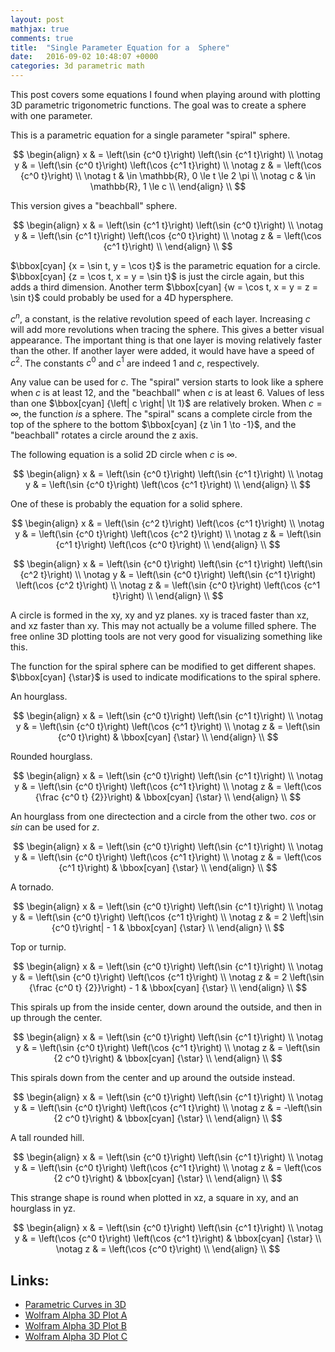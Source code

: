 ```yaml
---
layout: post
mathjax: true
comments: true
title:  "Single Parameter Equation for a  Sphere"
date:   2016-09-02 10:48:07 +0000
categories: 3d parametric math
---
```

This post covers some equations I found when playing around with plotting 3D parametric trigonometric functions.
The goal was to create a sphere with one parameter.

This is a parametric equation for a single parameter "spiral" sphere.

$$
\begin{align}
x & = \left(\sin {c^0 t}\right) \left(\sin {c^1 t}\right) \\
\notag y & = \left(\sin {c^0 t}\right) \left(\cos {c^1 t}\right) \\
\notag z & = \left(\cos {c^0 t}\right) \\
\notag t & \in \mathbb{R}, 0 \le t \le 2 \pi \\
\notag c & \in \mathbb{R}, 1 \le c \\
\end{align} \\
$$

This version gives a "beachball" sphere.

$$
\begin{align}
x & = \left(\sin {c^1 t}\right) \left(\sin {c^0 t}\right) \\
\notag y & = \left(\sin {c^1 t}\right) \left(\cos {c^0 t}\right) \\
\notag z & = \left(\cos {c^1 t}\right) \\
\end{align} \\
$$

$\bbox[cyan] {x = \sin t, y = \cos t}$ is the parametric equation for a circle.
$\bbox[cyan] {z = \cos t, x = y = \sin t}$ is just the circle again, but this adds a third dimension.
Another term $\bbox[cyan] {w = \cos t, x = y = z = \sin t}$ could probably be used for a 4D hypersphere.

$c^n$, a constant, is the relative revolution speed of each layer.
Increasing $c$ will add more revolutions when tracing the sphere.
This gives a better visual appearance.
The important thing is that one layer is moving relatively faster than the other.
If another layer were added, it would have have a speed of $c^2$.
The constants $c^0$ and $c^1$ are indeed 1 and $c$, respectively.

Any value can be used for $c$.
The "spiral" version starts to look like a sphere when $c$ is at least 12, and the "beachball" when $c$ is at least 6.
Values of less than one $\bbox[cyan] {\left| c \right| \lt 1}$ are relatively broken.
When $c=\infty$, the function *is* a sphere.
The "spiral" scans a complete circle from the top of the sphere to the bottom $\bbox[cyan] {z \in 1 \to -1}$,
and the "beachball" rotates a circle around the z axis.

The following equation is a solid 2D circle when $c$ is $\infty$.

$$
\begin{align}
x & = \left(\sin {c^0 t}\right) \left(\sin {c^1 t}\right) \\
\notag y & = \left(\sin {c^0 t}\right) \left(\cos {c^1 t}\right) \\
\end{align} \\
$$

One of these is probably the equation for a solid sphere.

$$
\begin{align}
x & = \left(\sin {c^2 t}\right) \left(\cos {c^1 t}\right) \\
\notag y & = \left(\sin {c^0 t}\right) \left(\cos {c^2 t}\right) \\
\notag z & = \left(\sin {c^1 t}\right) \left(\cos {c^0 t}\right) \\
\end{align} \\
$$

$$
\begin{align}
x & = \left(\sin {c^0 t}\right) \left(\sin {c^1 t}\right) \left(\sin {c^2 t}\right) \\
\notag y & = \left(\sin {c^0 t}\right) \left(\sin {c^1 t}\right) \left(\cos {c^2 t}\right) \\
\notag z & = \left(\sin {c^0 t}\right) \left(\cos {c^1 t}\right) \\
\end{align} \\
$$

A circle is formed in the xy, xy and yz planes.
xy is traced faster than xz, and xz faster than xy.
This may not actually be a volume filled sphere.
The free online 3D plotting tools are not very good for visualizing something like this.

The function for the spiral sphere can be modified to get different shapes.
$\bbox[cyan] {\star}$ is used to indicate modifications to the spiral sphere.

An hourglass.

$$
\begin{align}
x & = \left(\sin {c^0 t}\right) \left(\sin {c^1 t}\right) \\
\notag y & = \left(\sin {c^0 t}\right) \left(\cos {c^1 t}\right) \\
\notag z & = \left(\sin {c^0 t}\right) & \bbox[cyan] {\star} \\
\end{align} \\
$$

Rounded hourglass.

$$
\begin{align}
x & = \left(\sin {c^0 t}\right) \left(\sin {c^1 t}\right) \\
\notag y & = \left(\sin {c^0 t}\right) \left(\cos {c^1 t}\right) \\
\notag z & = \left(\cos {\frac {c^0 t} {2}}\right) & \bbox[cyan] {\star} \\
\end{align} \\
$$

An hourglass from one directection and a circle from the other two.
$cos$ or $sin$ can be used for $z$.

$$
\begin{align}
x & = \left(\sin {c^0 t}\right) \left(\sin {c^1 t}\right) \\
\notag y & = \left(\sin {c^0 t}\right) \left(\cos {c^1 t}\right) \\
\notag z & = \left(\cos {c^1 t}\right) & \bbox[cyan] {\star} \\
\end{align} \\
$$

A tornado.

$$
\begin{align}
x & = \left(\sin {c^0 t}\right) \left(\sin {c^1 t}\right) \\
\notag y & = \left(\sin {c^0 t}\right) \left(\cos {c^1 t}\right) \\
\notag z & = 2 \left|\sin {c^0 t}\right| - 1 & \bbox[cyan] {\star} \\
\end{align} \\
$$

Top or turnip.

$$
\begin{align}
x & = \left(\sin {c^0 t}\right) \left(\sin {c^1 t}\right) \\
\notag y & = \left(\sin {c^0 t}\right) \left(\cos {c^1 t}\right) \\
\notag z & = 2 \left(\sin {\frac {c^0 t} {2}}\right) - 1 & \bbox[cyan] {\star} \\
\end{align} \\
$$

This spirals up from the inside center, down around the outside, and then in up through the center.

$$
\begin{align}
x & = \left(\sin {c^0 t}\right) \left(\sin {c^1 t}\right) \\
\notag y & = \left(\sin {c^0 t}\right) \left(\cos {c^1 t}\right) \\
\notag z & = \left(\sin {2 c^0 t}\right) & \bbox[cyan] {\star} \\
\end{align} \\
$$

This spirals down from the center and up around the outside instead.

$$
\begin{align}
x & = \left(\sin {c^0 t}\right) \left(\sin {c^1 t}\right) \\
\notag y & = \left(\sin {c^0 t}\right) \left(\cos {c^1 t}\right) \\
\notag z & = -\left(\sin {2 c^0 t}\right) & \bbox[cyan] {\star} \\
\end{align} \\
$$

A tall rounded hill.

$$
\begin{align}
x & = \left(\sin {c^0 t}\right) \left(\sin {c^1 t}\right) \\
\notag y & = \left(\sin {c^0 t}\right) \left(\cos {c^1 t}\right) \\
\notag z & = \left(\cos {2 c^0 t}\right) & \bbox[cyan] {\star} \\
\end{align} \\
$$

This strange shape is round when plotted in xz, a square in xy, and an hourglass in yz.

$$
\begin{align}
x & = \left(\sin {c^0 t}\right) \left(\sin {c^1 t}\right) \\
\notag y & = \left(\cos {c^0 t}\right) \left(\cos {c^1 t}\right) & \bbox[cyan] {\star} \\
\notag z & = \left(\cos {c^0 t}\right) \\
\end{align} \\
$$

## Links:

- [Parametric Curves in 3D][parametric]
- [Wolfram Alpha 3D Plot A][wolfram-3d-a]
- [Wolfram Alpha 3D Plot B][wolfram-3d-b]
- [Wolfram Alpha 3D Plot C][wolfram-3d-c]

[parametric]: http://www.math.uri.edu/~bkaskosz/flashmo/parcur/
[wolfram-3d-a]: https://www.wolframalpha.com/input/?i=parametric+plot+%7C+(sin(9+t)sin(3+t)sin(1+t),+sin(9+t)sin(3+t)cos(1+t),+sin(9+t)cos(3+t)),+t%3D0..2pi
[wolfram-3d-b]: https://www.wolframalpha.com/input/?i=parametric+plot+%7C+(sin(1+t)sin(5+t)sin(25+t),+sin(1+t)sin(5+t)cos(25+t),+sin(1+t)cos(5+t)),+t%3D0..2pi
[wolfram-3d-c]: https://www.wolframalpha.com/input/?i=parametric+plot+%7C+sin(t)(sin(5+t)cos(25+t),+sin(5+t)sin(25+t)cos(t),+sin(t)cos(5+t)sin(25+t)),+t%3D0..2pi

